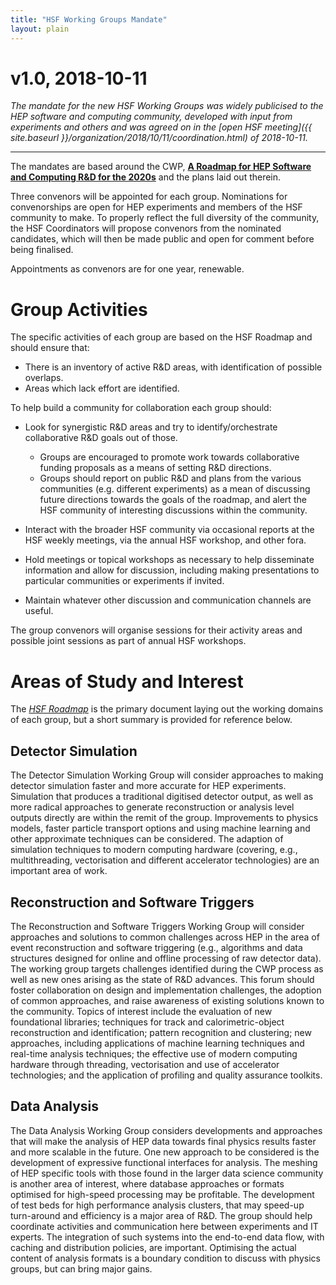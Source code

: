 ```yaml
---
title: "HSF Working Groups Mandate"
layout: plain
---
```


v1.0, 2018-10-11
================

*The mandate for the new HSF Working Groups was widely publicised to the
HEP software and computing
community, developed with input from experiments and others and was
agreed on in the
[open HSF meeting]({{ site.baseurl }}/organization/2018/10/11/coordination.html) of 2018-10-11.*

----

The mandates are based around the CWP, [**A Roadmap for HEP Software and
Computing R&D for the 2020s**](https://arxiv.org/abs/1712.06982) and the
plans laid out therein.

Three convenors will be appointed for each group. Nominations for
convenorships are open for HEP experiments and members of the HSF
community to make. To properly reflect the full diversity of the
community, the HSF Coordinators will propose convenors from the
nominated candidates, which will then be made public and open for
comment before being finalised.

Appointments as convenors are for one year, renewable.

Group Activities
================

The specific activities of each group are based on the HSF Roadmap and
should ensure that:

-   There is an inventory of active R&D areas, with identification of
    possible overlaps.
-   Areas which lack effort are identified.

To help build a community for collaboration each group should:

-   Look for synergistic R&D areas and try to identify/orchestrate
    collaborative R&D goals out of those.
    -   Groups are encouraged to promote work towards collaborative
        funding proposals as a means of setting R&D directions.
    -   Groups should report on public R&D and plans from the various
        communities (e.g. different experiments) as a mean of
        discussing future directions towards the goals of the roadmap,
        and alert the HSF community of interesting discussions within
        the community.
-   Interact with the broader HSF community via occasional reports at
    the HSF weekly meetings, via the annual HSF workshop, and other
    fora.
-   Hold meetings or topical workshops as necessary to help disseminate
    information and allow for discussion, including making
    presentations to particular communities or experiments if invited.

-   Maintain whatever other discussion and communication channels are
    useful.

The group convenors will organise sessions for their activity areas and
possible joint sessions as part of annual HSF workshops.

Areas of Study and Interest
===========================

The [*HSF Roadmap*](https://arxiv.org/abs/1712.06982) is the primary
document laying out the working domains of each group, but a short
summary is provided for reference below.

Detector Simulation
-------------------

The Detector Simulation Working Group will consider approaches to making
detector simulation faster and more accurate for HEP experiments.
Simulation that produces a traditional digitised detector output, as
well as more radical approaches to generate reconstruction or analysis
level outputs directly are within the remit of the group. Improvements
to physics models, faster particle transport options and using machine
learning and other approximate techniques can be considered. The
adaption of simulation techniques to modern computing hardware
(covering, e.g., multithreading, vectorisation and different accelerator
technologies) are an important area of work.

Reconstruction and Software Triggers
------------------------------------

The Reconstruction and Software Triggers Working Group will consider
approaches and solutions to common challenges across HEP in the area of
event reconstruction and software triggering (e.g., algorithms and data
structures designed for online and offline processing of raw detector
data). The working group targets challenges identified during the CWP
process as well as new ones arising as the state of R&D advances. This
forum should foster collaboration on design and implementation
challenges, the adoption of common approaches, and raise awareness of
existing solutions known to the community. Topics of interest include
the evaluation of new foundational libraries; techniques for track and
calorimetric-object reconstruction and identification; pattern
recognition and clustering; new approaches, including applications of
machine learning techniques and real-time analysis techniques; the
effective use of modern computing hardware through threading,
vectorisation and use of accelerator technologies; and the application
of profiling and quality assurance toolkits.

Data Analysis
-------------

The Data Analysis Working Group considers developments and approaches
that will make the analysis of HEP data towards final physics results
faster and more scalable in the future. One new approach to be
considered is the development of expressive functional interfaces for
analysis. The meshing of HEP specific tools with those found in the
larger data science community is another area of interest, where
database approaches or formats optimised for high-speed processing may
be profitable. The development of test beds for high performance
analysis clusters, that may speed-up turn-around and efficiency is a
major area of R&D. The group should help coordinate activities and
communication here between experiments and IT experts. The integration
of such systems into the end-to-end data flow, with caching and
distribution policies, are important. Optimising the actual content of
analysis formats is a boundary condition to discuss with physics groups,
but can bring major gains.
